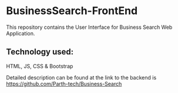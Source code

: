 # BusinessSearch-FrontEnd

This repository contains the User Interface for Business Search Web Application.  

## Technology used:
HTML, JS, CSS & Bootstrap

Detailed description can be found at the link to the backend is https://github.com/Parth-tech/Business-Search
